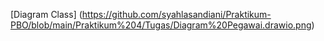 [Diagram Class] (https://github.com/syahlasandiani/Praktikum-PBO/blob/main/Praktikum%204/Tugas/Diagram%20Pegawai.drawio.png)
